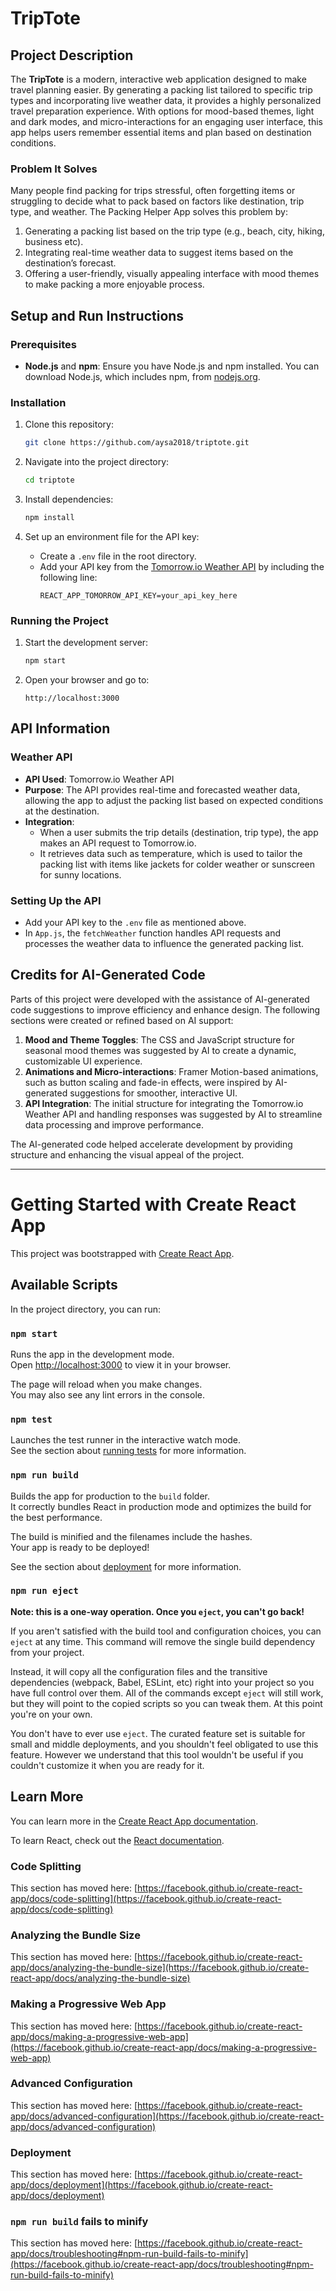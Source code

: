 
# TripTote

## Project Description

The **TripTote** is a modern, interactive web application designed to make travel planning easier. By generating a packing list tailored to specific trip types and incorporating live weather data, it provides a highly personalized travel preparation experience. With options for mood-based themes, light and dark modes, and micro-interactions for an engaging user interface, this app helps users remember essential items and plan based on destination conditions.

### Problem It Solves

Many people find packing for trips stressful, often forgetting items or struggling to decide what to pack based on factors like destination, trip type, and weather. The Packing Helper App solves this problem by:
1. Generating a packing list based on the trip type (e.g., beach, city, hiking, business etc).
2. Integrating real-time weather data to suggest items based on the destination’s forecast.
3. Offering a user-friendly, visually appealing interface with mood themes to make packing a more enjoyable process.

## Setup and Run Instructions

### Prerequisites
- **Node.js** and **npm**: Ensure you have Node.js and npm installed. You can download Node.js, which includes npm, from [nodejs.org](https://nodejs.org/).

### Installation

1. Clone this repository:
   ```bash
   git clone https://github.com/aysa2018/triptote.git
   ```

2. Navigate into the project directory:
   ```bash
   cd triptote
   ```

3. Install dependencies:
   ```bash
   npm install
   ```

4. Set up an environment file for the API key:
   - Create a `.env` file in the root directory.
   - Add your API key from the [Tomorrow.io Weather API](https://developer.tomorrow.io/) by including the following line:
     ```env
     REACT_APP_TOMORROW_API_KEY=your_api_key_here
     ```

### Running the Project

1. Start the development server:
   ```bash
   npm start
   ```

2. Open your browser and go to:
   ```
   http://localhost:3000
   ```


## API Information

### Weather API

- **API Used**: Tomorrow.io Weather API
- **Purpose**: The API provides real-time and forecasted weather data, allowing the app to adjust the packing list based on expected conditions at the destination.
- **Integration**:
  - When a user submits the trip details (destination, trip type), the app makes an API request to Tomorrow.io.
  - It retrieves data such as temperature, which is used to tailor the packing list with items like jackets for colder weather or sunscreen for sunny locations.

### Setting Up the API

- Add your API key to the `.env` file as mentioned above.
- In `App.js`, the `fetchWeather` function handles API requests and processes the weather data to influence the generated packing list.

## Credits for AI-Generated Code

Parts of this project were developed with the assistance of AI-generated code suggestions to improve efficiency and enhance design. The following sections were created or refined based on AI support:

1. **Mood and Theme Toggles**: The CSS and JavaScript structure for seasonal mood themes was suggested by AI to create a dynamic, customizable UI experience.
2. **Animations and Micro-interactions**: Framer Motion-based animations, such as button scaling and fade-in effects, were inspired by AI-generated suggestions for smoother, interactive UI.
3. **API Integration**: The initial structure for integrating the Tomorrow.io Weather API and handling responses was suggested by AI to streamline data processing and improve performance.

The AI-generated code helped accelerate development by providing structure and enhancing the visual appeal of the project.

---

































# Getting Started with Create React App

This project was bootstrapped with [Create React App](https://github.com/facebook/create-react-app).

## Available Scripts

In the project directory, you can run:

### `npm start`

Runs the app in the development mode.\
Open [http://localhost:3000](http://localhost:3000) to view it in your browser.

The page will reload when you make changes.\
You may also see any lint errors in the console.

### `npm test`

Launches the test runner in the interactive watch mode.\
See the section about [running tests](https://facebook.github.io/create-react-app/docs/running-tests) for more information.

### `npm run build`

Builds the app for production to the `build` folder.\
It correctly bundles React in production mode and optimizes the build for the best performance.

The build is minified and the filenames include the hashes.\
Your app is ready to be deployed!

See the section about [deployment](https://facebook.github.io/create-react-app/docs/deployment) for more information.

### `npm run eject`

**Note: this is a one-way operation. Once you `eject`, you can't go back!**

If you aren't satisfied with the build tool and configuration choices, you can `eject` at any time. This command will remove the single build dependency from your project.

Instead, it will copy all the configuration files and the transitive dependencies (webpack, Babel, ESLint, etc) right into your project so you have full control over them. All of the commands except `eject` will still work, but they will point to the copied scripts so you can tweak them. At this point you're on your own.

You don't have to ever use `eject`. The curated feature set is suitable for small and middle deployments, and you shouldn't feel obligated to use this feature. However we understand that this tool wouldn't be useful if you couldn't customize it when you are ready for it.

## Learn More

You can learn more in the [Create React App documentation](https://facebook.github.io/create-react-app/docs/getting-started).

To learn React, check out the [React documentation](https://reactjs.org/).

### Code Splitting

This section has moved here: [https://facebook.github.io/create-react-app/docs/code-splitting](https://facebook.github.io/create-react-app/docs/code-splitting)

### Analyzing the Bundle Size

This section has moved here: [https://facebook.github.io/create-react-app/docs/analyzing-the-bundle-size](https://facebook.github.io/create-react-app/docs/analyzing-the-bundle-size)

### Making a Progressive Web App

This section has moved here: [https://facebook.github.io/create-react-app/docs/making-a-progressive-web-app](https://facebook.github.io/create-react-app/docs/making-a-progressive-web-app)

### Advanced Configuration

This section has moved here: [https://facebook.github.io/create-react-app/docs/advanced-configuration](https://facebook.github.io/create-react-app/docs/advanced-configuration)

### Deployment

This section has moved here: [https://facebook.github.io/create-react-app/docs/deployment](https://facebook.github.io/create-react-app/docs/deployment)

### `npm run build` fails to minify

This section has moved here: [https://facebook.github.io/create-react-app/docs/troubleshooting#npm-run-build-fails-to-minify](https://facebook.github.io/create-react-app/docs/troubleshooting#npm-run-build-fails-to-minify)
